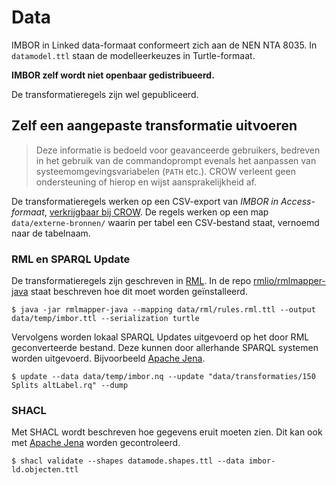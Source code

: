 # Data

IMBOR in Linked data-formaat conformeert zich aan de NEN NTA 8035. 
In `datamodel.ttl` staan de modelleerkeuzes in Turtle-formaat. 

**IMBOR zelf wordt niet openbaar gedistribueerd.**

De transformatieregels zijn wel gepubliceerd.

## Zelf een aangepaste transformatie uitvoeren

> Deze informatie is bedoeld voor geavanceerde gebruikers,
> bedreven in het gebruik van de commandoprompt evenals het aanpassen van systeemomgevingsvariabelen (`PATH` etc.).
> CROW verleent geen ondersteuning of hierop en wijst aansprakelijkheid af.

De transformatieregels werken op een CSV-export van _IMBOR in Access-formaat_, 
[verkrijgbaar bij CROW][1].
De regels werken op een map `data/externe-bronnen/` waarin per tabel een CSV-bestand staat, vernoemd naar de tabelnaam.

### RML en SPARQL Update

De transformatieregels zijn geschreven in [RML](http://rml.io/).
In de repo [rmlio/rmlmapper-java][2] staat beschreven hoe dit moet worden geïnstalleerd.

```
$ java -jar rmlmapper-java --mapping data/rml/rules.rml.ttl --output data/temp/imbor.ttl --serialization turtle
```

Vervolgens worden lokaal SPARQL Updates uitgevoerd op het door RML geconverteerde bestand. 
Deze kunnen door allerhande SPARQL systemen worden uitgevoerd.
Bijvoorbeeld [Apache Jena][jena].

```
$ update --data data/temp/imbor.nq --update "data/transformaties/150 Splits altLabel.rq" --dump
```

### SHACL

Met SHACL wordt beschreven hoe gegevens eruit moeten zien. 
Dit kan ook met [Apache Jena][jena] worden gecontroleerd.

```
$ shacl validate --shapes datamode.shapes.ttl --data imbor-ld.objecten.ttl
```

[1]: https://www.crow.nl/online-kennis-tools/kennismodule-imbor-en-imwv-plus
[2]: https://github.com/RMLio/rmlmapper-java
[jena]: http://jena.apache.org/
